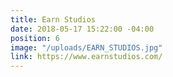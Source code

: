 ```yaml
---
title: Earn Studios
date: 2018-05-17 15:22:00 -04:00
position: 6
image: "/uploads/EARN_STUDIOS.jpg"
link: https://www.earnstudios.com/
---
```


